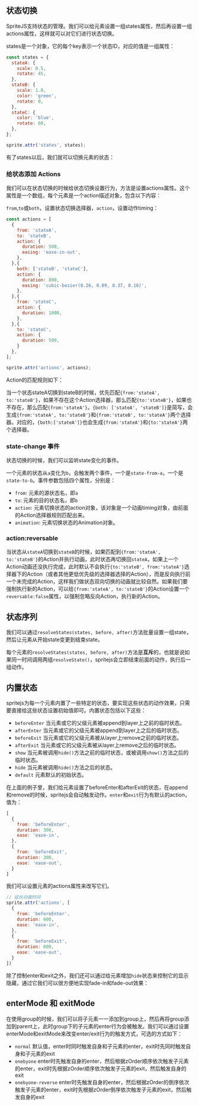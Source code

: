 ## 状态切换

SpriteJS支持状态的管理。我们可以给元素设置一组states属性，然后再设置一组actions属性，这样就可以对它们进行状态切换。

states是一个对象，它的每个key表示一个状态ID，对应的值是一组属性：

```js
const states = {
  stateA: {
    scale: 0.5,
    rotate: 45,
  },
  stateB: {
    scale: 1.0,
    color: 'green',
    rotate: 0,
  },
  stateC: {
    color: 'blue',
    rotate: 60,
  },
};

sprite.attr('states', states);
```

有了states以后，我们就可以切换元素的状态：

<div id="state-basic" class="sprite-container"></div>

<!-- demo: state-basic -->

### 给状态添加 Actions

我们可以在状态切换的时候给状态切换设置行为，方法是设置actions属性。这个属性是一个数组，每个元素是一个action描述对象，包含以下内容：

`from`,`to`或`both`，设置状态切换选择器，`action`，设置动作timing：

```js
const actions = [
  {
    from: 'stateA',
    to: 'stateB',
    action: {
      duration: 500,
      easing: 'ease-in-out',
    },
  },{
    both: ['stateB', 'stateC'],
    action: {
      duration: 800,
      easing: 'cubic-bezier(0.26, 0.09, 0.37, 0.18)',
    },
  },{
    from: 'stateC',
    action: {
      duration: 1000,
    },
  },{
    to: 'stateC',
    action: {
      duration: 500,
    }
  },
];

sprite.attr('actions', actions);
```

Action的匹配规则如下：

当一个状态stateA切换到stateB的时候，优先匹配`{from:'stateA', to:'stateB'}`，如果不存在这个Action选择器，那么匹配`{to:'stateB'}`，如果也不存在，那么匹配`{from:'stateA'}`。`{both: ['stateA', 'stateB']}`是简写，会生成`{from:'stateA', to:'stateB'}`和`{from:'stateB', to:'stateA'}`两个选择器。对应的，`{both:['stateA']}`也会生成`{from:'stateA'}`和`{to:'stateA'}`两个选择器。

<div id="state-actions" class="sprite-container"></div>

<!-- demo: state-actions -->

### state-change 事件

状态切换的时候，我们可以监听state变化的事件。

一个元素的状态从`a`变化为`b`，会触发两个事件，一个是`state-from-a`，一个是`state-to-b`。事件参数包括四个属性，分别是：

- `from`: 元素的源状态名，即`a`
- `to`: 元素的目的状态名，即`b`
- `action`: 元素切换状态的action对象，该对象是一个动画timing对象，由前面的Action选择器规则匹配出来。
- `animation`: 元素切换状态的Animation对象。

### action:reversable

当状态从`stateA`切换到`stateB`的时候，如果匹配到`{from:'stateA', to:'stateB'}`的Action并执行动画，此时状态再切换回`stateA`，如果上一个Action动画还没执行完成，此时默认不会执行`{to:'stateB', from:'stateA'}`选择器下的Action（或者其他更低优先级的选择器选择的Action），而是反向执行前一个未完成的Action，这样我们做状态双向切换的动画就比较自然。如果我们要强制执行新的Action，可以给`{from:'stateA', to:'stateB'}`的Action设置一个`reversable:false`属性，以强制忽略反向Action，执行新的Action。

<div id="state-reversable" class="sprite-container"></div>

<!-- demo: state-reversable -->

## 状态序列

我们可以通过`resolveStates(states, before, after)`方法批量设置一组state，然后让元素从开始state变更到结束state。

每个元素的`resolveStates(states, before, after)`方法是**互斥**的，也就是说如果同一时间调用两组`resolveState()`，spritejs会立即结束前面的动作，执行后一组动作。

<div id="state-resolveStates" class="sprite-container"></div>

<!-- demo: state-resolveStates -->

## 内置状态

spritejs为每一个元素内置了一些特定的状态，要实现这些状态的动作效果，只需要直接给这些状态设置初始值即可。内置状态包括以下这些：

- `beforeEnter` 当元素或它的父级元素被append到layer上之前的临时状态。
- `afterEnter` 当元素或它的父级元素被append到layer上之后的临时状态。
- `beforeExit` 当元素或它的父级元素被从layer上remove之前的临时状态。
- `afterExit` 当元素或它的父级元素被从layer上remove之后的临时状态。
- `show` 当元素被调用`hide()`方法之前的临时状态，或被调用`show()`方法之后的临时状态。
- `hide` 当元素被调用`hide()`方法之后的状态。
- `default` 元素默认的初始状态。

<div id="state-toggleEnterExit" class="sprite-container"></div>

<!-- demo: state-toggleEnterExit -->

在上面的例子里，我们给元素设置了beforeEnter和afterExit的状态，在append和remove的时候，spritejs会自动触发动作。`enter`和`exit`行为有默认的action，值为：

```js
[
  {
    from: 'beforeEnter',
    duration: 300,
    ease: 'ease-in',
  },
  {
    from: 'beforeExit',
    duration: 300,
    ease: 'ease-out',
  }
]
```

我们可以设置元素的actions属性来改写它们。

```js
// 延长动画时间
sprite.attr('actions', [
  {
    from: 'beforeEnter',
    duration: 600,
    ease: 'ease-in',
  },
  {
    from: 'beforeExit',
    duration: 600,
    ease: 'ease-out',
  }  
])
```

除了控制enter和exit之外，我们还可以通过给元素增加`hide`状态来控制它的显示隐藏，通过它我们可以很方便地实现fade-in和fade-out效果：

<div id="state-fade" class="sprite-container"></div>

<!-- demo: state-fade -->

## enterMode 和 exitMode

在使用group的时候，我们可以将子元素一一添加到group上，然后再将group添加到parent上，此时group下的子元素的enter行为会被触发。我们可以通过设置enterMode和exitMode来改变enter/exit行为的触发方式，可选的方式如下：

- `normal` 默认值，enter时同时触发自身和子元素的enter，exit时先同时触发自身和子元素的exit
- `onebyone` enter时先触发自身的enter，然后根据zOrder顺序依次触发子元素的enter，exit时先根据zOrder顺序依次触发子元素的exit，然后触发自身的exit
- `onebyone-reverse` enter时先触发自身的enter，然后根据zOrder的倒序依次触发子元素的enter，exit时先根据zOrder倒序依次触发子元素的exit，然后触发自身的exit

<div id="state-mode" class="sprite-container"></div>

<!-- demo: state-mode -->



<script src="/js/guide/states.js"></script>